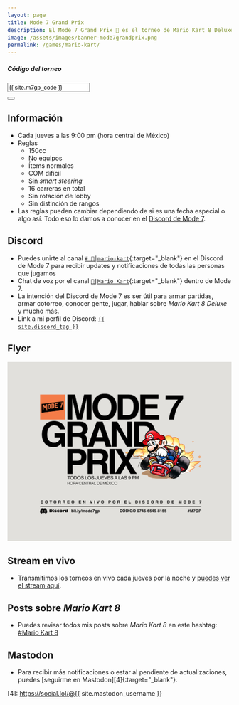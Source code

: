 ```yaml
---
layout: page
title: Mode 7 Grand Prix
description: El Mode 7 Grand Prix 🏁 es el torneo de Mario Kart 8 Deluxe más frenético y alocado de todo Internet y el lugar donde nació "el boiler", "la mediocre", "el azulejo" y el "siento que arranco la carretera”.
image: /assets/images/banner-mode7grandprix.png
permalink: /games/mario-kart/
---
```


<div class="row">
<div class="col-12">
<div class="card my-3 text-center">
<div class="card-header">
<h5 class="card-title"><i class="fa-solid fa-gamepad"></i> Código del torneo</h5>
</div>
<div class="card-body">
<div class="input-group justify-content-center">
<input type="text" class="form-control clipboard-field" id="m7gp-code" value="{{ site.m7gp_code }}" data-toggle="tooltip" data-placement="top" data-trigger="focus" title="Código copiado" aria-label="" aria-describedby readonly>
<div class="input-group-append">
<button class="btn btn-outline-secondary" type="button" data-clipboard-target="#m7gp-code" data-toggle="tooltip" data-placement="top" title="Copiar">
<i class="fa-solid fa-copy"></i>
</button>
</div>
</div>
</div>
</div>
</div>
</div>

<div class="row">
<div class="col-sm-6">

## <i class="fa-solid fa-circle-info"></i> Información

- Cada jueves a las 9:00 pm (hora central de México)
- Reglas
    - 150cc
    - No equipos
    - Ítems normales
    - COM difícil
    - Sin *smart steering*
    - 16 carreras en total
    - Sin rotación de lobby
    - Sin distinción de rangos
- Las reglas pueden cambiar dependiendo de si es una fecha especial o algo así. Todo eso lo damos a conocer en el [Discord de Mode 7][1].

## <i class="fa-brands fa-discord"></i> Discord

- Puedes unirte al canal [`# 🏁│mario-kart`][1]{:target="_blank"} en el Discord de Mode 7 para recibir updates y notificaciones de todas las personas que jugamos
- Chat de voz por el canal [`🏁|Mario Kart`][2]{:target="_blank"} dentro de Mode 7.
- La intención del Discord de Mode 7 es ser útil para armar partidas, armar cotorreo, conocer gente, jugar, hablar sobre *Mario Kart 8 Deluxe* y mucho más.
- Link a mi perfil de Discord:
<a href="{{ site.discord_profile }}" target="_blank"><code>{{ site.discord_tag }}</code></a>

</div>
<div class="col-sm-6">

## <i class="fa-solid fa-flag-checkered"></i> Flyer

<div class="text-center mt20">
<a href="javascript:void(0)" data-toggle="modal" data-target="#modal">
<img class="img-fluid rounded" src="/assets/images/m7gp-2023.png" alt="" loading="lazy" />
</a>
</div>

## <i class="fa-brands fa-twitch"></i> Stream en vivo
- Transmitimos los torneos en vivo cada jueves por la noche y [puedes ver el stream aquí][3].

## <i class="fa-solid fa-square-rss"></i> Posts sobre *Mario Kart 8*

- Puedes revisar todos mis posts sobre *Mario Kart 8* en este hashtag: <a class="badge badge-dark" href="https://blog.{{ site.domain }}/hashtag/mario-kart-8/">#Mario Kart 8</a>

## <i class="fa-brands fa-mastodon"></i> Mastodon

- Para recibir más notificaciones o estar al pendiente de actualizaciones, puedes [seguirme en Mastodon][4]{:target="_blank"}.

</div>
</div>

[1]: https://discord.gg/U77J5c6
[2]: https://discord.gg/qtT3kPY
[3]: /live/
[4]: https://social.lol/@{{ site.mastodon_username }}
